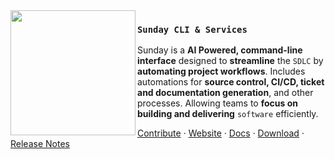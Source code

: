 <img src="https://external-content.duckduckgo.com/iu/?u=https%3A%2F%2Fwww.emojibase.com%2Fresources%2Fimg%2Femojis%2Fapple%2F1f312.png&f=1&nofb=1&ipt=b7211fd6cc7e7c9854a6a335af9d65273410c3df7a9feef5df5501b893ca3643&ipo=images" align="left" width="200"/>

### `Sunday CLI & Services`

Sunday is a **AI Powered, command-line interface** designed to **streamline** the `SDLC` by **automating project workflows**. Includes automations for **source control, CI/CD, ticket and documentation generation**, and other processes. Allowing teams to **focus on building and delivering** `software` efficiently.

<a href="https://github.com/dj-io/sunday/blob/main/sunday-cli/CONTRIBUTE.md">Contribute</a> ·
<a href="https://sunday.com">Website</a> ·
<a href="https://sunday.com/docs">Docs</a> ·
<a href="https://sunday.com/download">Download</a> ·
<a href="https://github.com/dj-io/sunday/blob/main/sunday-cli/CHANGELOG.md">Release Notes</a>